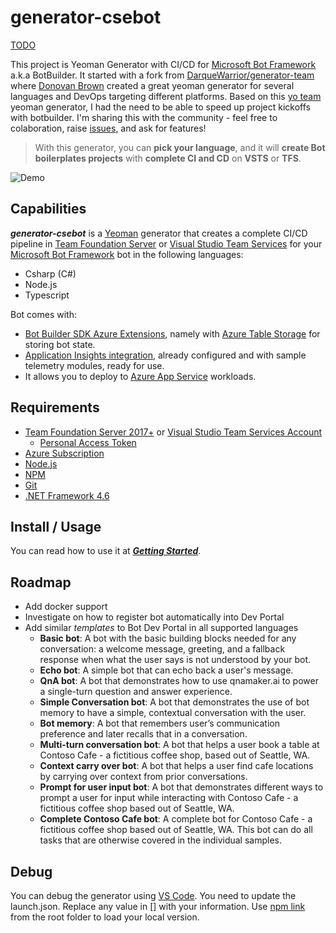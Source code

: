 # generator-csebot
[TODO](http://github.com/joalmeid/generator-csebot)

This project is Yeoman Generator with CI/CD for [Microsoft Bot Framework](http://botframework.com) a.k.a BotBuilder.
It started with a fork from [DarqueWarrior/generator-team](https://github.com/DarqueWarrior/generator-team) where [Donovan Brown](https://twitter.com/DonovanBrown) created a great yeoman generator for several languages and DevOps targeting different platforms.
Based on this [yo team](http://donovanbrown.com/post/yo-Team) yeoman generator, I had the need to be able to speed up project kickoffs with botbuilder.
I'm sharing this with the community - feel free to colaboration, raise [issues](https://github.com/joalmeid/generator-csebot/issues), and ask for features!

>
> With this generator, you can **pick your language**, and it will **create Bot boilerplates projects** with **complete CI and CD** on **VSTS** or **TFS**.
>

![Demo](images/cse-generator-demo.gif)

## Capabilities
***generator-csebot*** is a [Yeoman](http://yeoman.io/) generator that creates a complete CI/CD pipeline in [Team Foundation Server](https://www.visualstudio.com/tfs/) or [Visual Studio Team Services](https://www.visualstudio.com/team-services/) for your [Microsoft Bot Framework](http://botframework.com) bot in the following languages:
- Csharp (C#) 
- Node.js
- Typescript

Bot comes with:
- [Bot Builder SDK Azure Extensions](https://github.com/Microsoft/BotBuilder-Azure), namely with [Azure Table Storage](https://azure.microsoft.com/en-us/services/storage/tables/) for storing bot state.
- [Application Insights integration](https://github.com/Microsoft/BotBuilder-Azure), already configured and with sample telemetry modules, ready for use.
- It allows you to deploy to [Azure App Service](https://azure.microsoft.com/en-us/services/app-service/web/) workloads.

## Requirements
- [Team Foundation Server 2017+](https://www.visualstudio.com/downloads/) or [Visual Studio Team Services Account](https://app.vsaex.visualstudio.com/profile/account)
   - [Personal Access Token](https://www.visualstudio.com/en-us/docs/setup-admin/team-services/use-personal-access-tokens-to-authenticate)
- [Azure Subscription](https://azure.microsoft.com/en-us/free/)
- [Node.js](http://nodejs.org/)
- [NPM](https://www.npmjs.com/)
- [Git](http://git-scm.org/)
- [.NET Framework 4.6](https://www.microsoft.com/en-us/download/details.aspx?id=21)

## Install / Usage
You can read how to use it at ***[Getting Started](https://github.com/joalmeid/generator-csebot/wiki/Getting-Started)***.

## Roadmap
- Add docker support
- Investigate on how to register bot automatically into Dev Portal
- Add similar *templates* to Bot Dev Portal in all supported languages
  - **Basic bot**: A bot with the basic building blocks needed for any conversation: a welcome message, greeting, and a fallback response when what the user says is not understood by your bot.
  - **Echo bot**: A simple bot that can echo back a user's message.
  - **QnA bot**: A bot that demonstrates how to use qnamaker.ai to power a single-turn question and answer experience.
  - **Simple Conversation bot**: A bot that demonstrates the use of bot memory to have a simple, contextual conversation with the user.
  - **Bot memory**: A bot that remembers user’s communication preference and later recalls that in a conversation.
  - **Multi-turn conversation bot**: A bot that helps a user book a table at Contoso Cafe - a fictitious coffee shop, based out of Seattle, WA.
  - **Context carry over bot**: A bot that helps a user find cafe locations by carrying over context from prior conversations.
  - **Prompt for user input bot**: A bot that demonstrates different ways to prompt a user for input while interacting with Contoso Cafe - a fictitious coffee shop based out of Seattle, WA.
  - **Complete Contoso Cafe bot**: A complete bot for Contoso Cafe - a fictitious coffee shop based out of Seattle, WA. This bot can do all tasks that are otherwise covered in the individual samples.

## Debug
You can debug the generator using [VS Code](http://code.visualstudio.com/). You need to update the launch.json. Replace any value in [] with your information.  Use [npm link](https://docs.npmjs.com/cli/link) from the root folder to load your local version.
